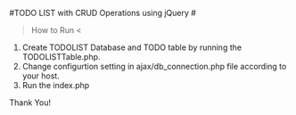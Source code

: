 #TODO LIST  with CRUD Operations using jQuery #

> How to Run <

1. Create TODOLIST Database and TODO table by running the TODOLISTTable.php.
2. Change configurtion setting in ajax/db_connection.php file according to your host.
3. Run the index.php

Thank You!